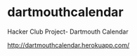 dartmouthcalendar
=================

Hacker Club Project- Dartmouth Calendar

http://dartmouthcalendar.herokuapp.com/

